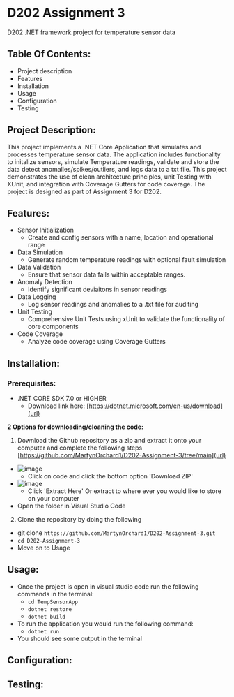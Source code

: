 # D202 Assignment 3
D202 .NET framework project for temperature sensor data

## Table Of Contents: 

- Project description 
- Features
- Installation 
- Usage 
- Configuration 
- Testing 


## Project Description:
This project implements a .NET Core Application that simulates and processes temperature sensor data. The application includes functionality to initalize sensors, simulate Temperature readings, validate and store the data detect anomalies/spikes/outliers, and logs data to a txt file. This project demonstrates the use of clean architecture principles, unit Testing with XUnit, and integration with Coverage Gutters for code coverage. The project is designed as part of Assignment 3 for D202.

## Features:
- Sensor Initialization
  - Create and config sensors with a name, location and operational range
- Data Simulation
  - Generate random temperature readings with optional fault simulation
- Data Validation
  - Ensure that sensor data falls within acceptable ranges.
- Anomaly Detection
  - Identify significant deviaitons in sensor readings
- Data Logging
  - Log sensor readings and anomalies to a .txt file for auditing
- Unit Testing
  - Comprehensive Unit Tests using xUnit to validate the functionality of core components
- Code Coverage
  - Analyze code coverage using Coverage Gutters

## Installation:
### Prerequisites:
- .NET CORE SDK 7.0 or HIGHER
  - Download link here: [https://dotnet.microsoft.com/en-us/download](url)
 
**2 Options for downloading/cloaning the code:**
1. Download the Github repository as a zip and extract it onto your computer and complete the following steps [https://github.com/MartynOrchard1/D202-Assignment-3/tree/main](url)
- ![image](https://github.com/user-attachments/assets/3e2f02ba-407d-4647-9503-8ea2357182d7)
  - Click on code and click the bottom option 'Download ZIP'
- ![image](https://github.com/user-attachments/assets/c334ce5d-be58-454d-b216-2ff937343f64)
  - Click 'Extract Here' Or extract to where ever you would like to store on your computer
- Open the folder in Visual Studio Code
2. Clone the repository by doing the following
- git clone `https://github.com/MartynOrchard1/D202-Assignment-3.git`
- `cd D202-Assignment-3`
- Move on to Usage

## Usage:
- Once the project is open in visual studio code run the following commands in the terminal:
  - `cd TempSensorApp`
  - `dotnet restore`
  - `dotnet build`
- To run the application you would run the following command:
  - `dotnet run`
- You should see some output in the terminal

## Configuration:


## Testing:
